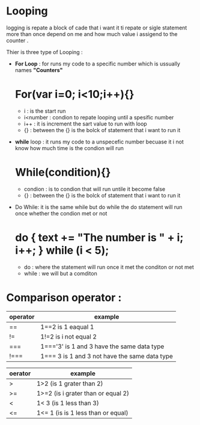 # Looping 
logging is repate a block of cade that i want it ti repate or sigle statement more than once depend on me and how much value i assigend to the counter .

Thier is three type of Looping :
- **For Loop** :
  for runs my code to a specific number which is ussually names **"Counters"** 
  
  # For(var i=0; i<10;i++){}
  - i : is the start run 
  - i<number : condion to repate looping until a spesific number
  - i++ : it is increment the sart value to run with loop
  - {} : between the {} is the bolck of statement that i want to run it 
  
- **while** loop :
  it  runs my code to a unspecefic number becuase it i not know how much time is the condion will run
  
  # While(condition){}
  - condion : is to condion that will run untile it become false
  - {} : between the {} is the bolck of statement that i want to run it
  
- Do While:
  it is the same while but do while the do statement will run once  whether the condion met or not 
  
  # do { text += "The number is " + i;   i++; } while (i < 5);
  - do : where the statement will run once it met the conditon or not met
  - while : we will but a comditon

# Comparison operator :

operator     | example 
------------ | ------------ 
 == | 1==2 is 1 eaqual 1
 != | 1!=2 is i not equal 2
 === | 1==='3' is 1 and 3 have the same data type
 !=== | 1=== 3  is 1 and 3 not have the same data type
 
oerator    | example 
---------- | ----------
> | 1>2 (is 1 grater than 2)
>= | 1>=2 (is i grater than or equal 2)
< | 1< 3 (is 1 less than 3)
<= | 1<= 1 (is is 1 less than or equal)






